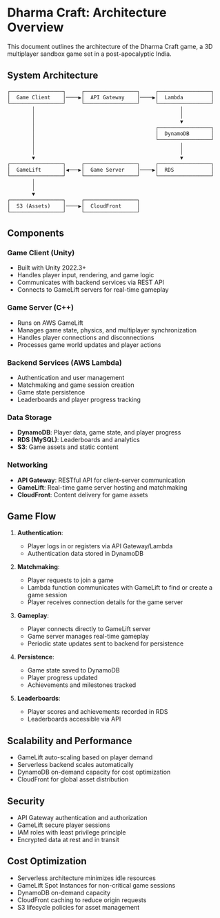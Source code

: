 # Dharma Craft: Architecture Overview

This document outlines the architecture of the Dharma Craft game, a 3D multiplayer sandbox game set in a post-apocalyptic India.

## System Architecture

```
┌─────────────────┐     ┌─────────────────┐     ┌─────────────────┐
│  Game Client    │────▶│  API Gateway    │────▶│  Lambda         │
└─────────────────┘     └─────────────────┘     └─────────────────┘
        │                                               │
        │                                               │
        │                                               ▼
        │                                       ┌─────────────────┐
        │                                       │  DynamoDB       │
        │                                       └─────────────────┘
        │                                               │
        │                                               │
        ▼                                               ▼
┌─────────────────┐     ┌─────────────────┐     ┌─────────────────┐
│  GameLift       │◀───▶│  Game Server    │────▶│  RDS            │
└─────────────────┘     └─────────────────┘     └─────────────────┘
        │
        │
        ▼
┌─────────────────┐     ┌─────────────────┐
│  S3 (Assets)    │────▶│  CloudFront     │
└─────────────────┘     └─────────────────┘
```

## Components

### Game Client (Unity)
- Built with Unity 2022.3+
- Handles player input, rendering, and game logic
- Communicates with backend services via REST API
- Connects to GameLift servers for real-time gameplay

### Game Server (C++)
- Runs on AWS GameLift
- Manages game state, physics, and multiplayer synchronization
- Handles player connections and disconnections
- Processes game world updates and player actions

### Backend Services (AWS Lambda)
- Authentication and user management
- Matchmaking and game session creation
- Game state persistence
- Leaderboards and player progress tracking

### Data Storage
- **DynamoDB**: Player data, game state, and player progress
- **RDS (MySQL)**: Leaderboards and analytics
- **S3**: Game assets and static content

### Networking
- **API Gateway**: RESTful API for client-server communication
- **GameLift**: Real-time game server hosting and matchmaking
- **CloudFront**: Content delivery for game assets

## Game Flow

1. **Authentication**:
   - Player logs in or registers via API Gateway/Lambda
   - Authentication data stored in DynamoDB

2. **Matchmaking**:
   - Player requests to join a game
   - Lambda function communicates with GameLift to find or create a game session
   - Player receives connection details for the game server

3. **Gameplay**:
   - Player connects directly to GameLift server
   - Game server manages real-time gameplay
   - Periodic state updates sent to backend for persistence

4. **Persistence**:
   - Game state saved to DynamoDB
   - Player progress updated
   - Achievements and milestones tracked

5. **Leaderboards**:
   - Player scores and achievements recorded in RDS
   - Leaderboards accessible via API

## Scalability and Performance

- GameLift auto-scaling based on player demand
- Serverless backend scales automatically
- DynamoDB on-demand capacity for cost optimization
- CloudFront for global asset distribution

## Security

- API Gateway authentication and authorization
- GameLift secure player sessions
- IAM roles with least privilege principle
- Encrypted data at rest and in transit

## Cost Optimization

- Serverless architecture minimizes idle resources
- GameLift Spot Instances for non-critical game sessions
- DynamoDB on-demand capacity
- CloudFront caching to reduce origin requests
- S3 lifecycle policies for asset management
